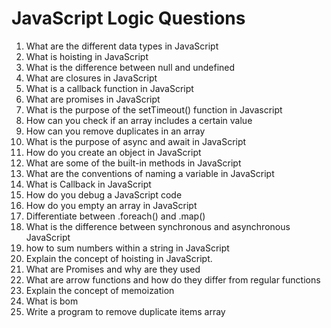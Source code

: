 # JavaScript Logic Questions

1. What are the different data types in JavaScript
2. What is hoisting in JavaScript
3. What is the difference between null and undefined
4. What are closures in JavaScript
5. What is a callback function in JavaScript
6. What are promises in JavaScript
7. What is the purpose of the setTimeout() function in Javascript
8. How can you check if an array includes a certain value
9. How can you remove duplicates in an array
10. What is the purpose of async and await in JavaScript
11. How do you create an object in JavaScript
12. What are some of the built-in methods in JavaScript
13. What are the conventions of naming a variable in JavaScript
14. What is Callback in JavaScript
15. How do you debug a JavaScript code
16. How do you empty an array in JavaScript
17. Differentiate between .foreach() and .map()
18. What is the difference between synchronous and asynchronous JavaScript
19. how to sum numbers within a string in JavaScript
20. Explain the concept of hoisting in JavaScript.
21. What are Promises and why are they used
22. What are arrow functions and how do they differ from regular functions
23. Explain the concept of memoization
24. What is bom
25. Write a program to remove duplicate items array 
